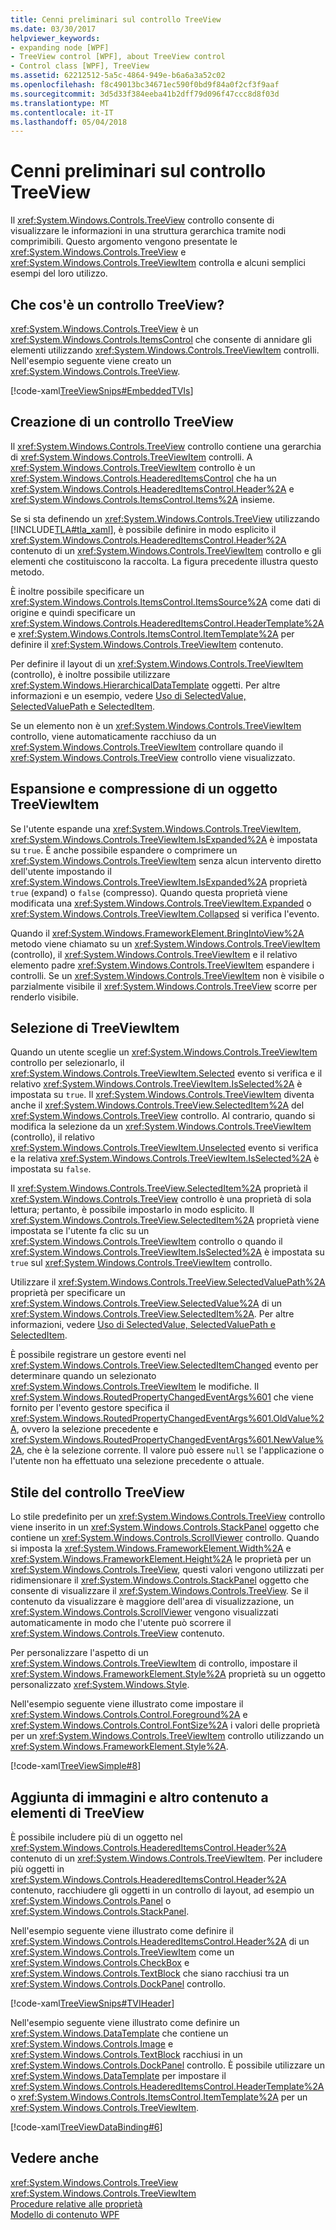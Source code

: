 ```yaml
---
title: Cenni preliminari sul controllo TreeView
ms.date: 03/30/2017
helpviewer_keywords:
- expanding node [WPF]
- TreeView control [WPF], about TreeView control
- Control class [WPF], TreeView
ms.assetid: 62212512-5a5c-4864-949e-b6a6a3a52c02
ms.openlocfilehash: f8c49013bc34671ec590f0bd9f84a0f2cf3f9aaf
ms.sourcegitcommit: 3d5d33f384eeba41b2dff79d096f47ccc8d8f03d
ms.translationtype: MT
ms.contentlocale: it-IT
ms.lasthandoff: 05/04/2018
---
```

# <a name="treeview-overview"></a>Cenni preliminari sul controllo TreeView
Il <xref:System.Windows.Controls.TreeView> controllo consente di visualizzare le informazioni in una struttura gerarchica tramite nodi comprimibili. Questo argomento vengono presentate le <xref:System.Windows.Controls.TreeView> e <xref:System.Windows.Controls.TreeViewItem> controlla e alcuni semplici esempi del loro utilizzo.  
  
  
<a name="Simple_TreeView_Control"></a>   
## <a name="what-is-a-treeview"></a>Che cos'è un controllo TreeView?  
 <xref:System.Windows.Controls.TreeView> è un <xref:System.Windows.Controls.ItemsControl> che consente di annidare gli elementi utilizzando <xref:System.Windows.Controls.TreeViewItem> controlli. Nell'esempio seguente viene creato un <xref:System.Windows.Controls.TreeView>.  
  
 [!code-xaml[TreeViewSnips#EmbeddedTVIs](../../../../samples/snippets/csharp/VS_Snippets_Wpf/TreeViewSnips/CSharp/Window1.xaml#embeddedtvis)]  
  
<a name="Creating_a_TreeView"></a>   
## <a name="creating-a-treeview"></a>Creazione di un controllo TreeView  
 Il <xref:System.Windows.Controls.TreeView> controllo contiene una gerarchia di <xref:System.Windows.Controls.TreeViewItem> controlli. A <xref:System.Windows.Controls.TreeViewItem> controllo è un <xref:System.Windows.Controls.HeaderedItemsControl> che ha un <xref:System.Windows.Controls.HeaderedItemsControl.Header%2A> e <xref:System.Windows.Controls.ItemsControl.Items%2A> insieme.  
  
 Se si sta definendo un <xref:System.Windows.Controls.TreeView> utilizzando [!INCLUDE[TLA#tla_xaml](../../../../includes/tlasharptla-xaml-md.md)], è possibile definire in modo esplicito il <xref:System.Windows.Controls.HeaderedItemsControl.Header%2A> contenuto di un <xref:System.Windows.Controls.TreeViewItem> controllo e gli elementi che costituiscono la raccolta. La figura precedente illustra questo metodo.  
  
 È inoltre possibile specificare un <xref:System.Windows.Controls.ItemsControl.ItemsSource%2A> come dati di origine e quindi specificare un <xref:System.Windows.Controls.HeaderedItemsControl.HeaderTemplate%2A> e <xref:System.Windows.Controls.ItemsControl.ItemTemplate%2A> per definire il <xref:System.Windows.Controls.TreeViewItem> contenuto.  
  
 Per definire il layout di un <xref:System.Windows.Controls.TreeViewItem> (controllo), è inoltre possibile utilizzare <xref:System.Windows.HierarchicalDataTemplate> oggetti. Per altre informazioni e un esempio, vedere [Uso di SelectedValue, SelectedValuePath e SelectedItem](../../../../docs/framework/wpf/controls/how-to-use-selectedvalue-selectedvaluepath-and-selecteditem.md).  
  
 Se un elemento non è un <xref:System.Windows.Controls.TreeViewItem> controllo, viene automaticamente racchiuso da un <xref:System.Windows.Controls.TreeViewItem> controllare quando il <xref:System.Windows.Controls.TreeView> controllo viene visualizzato.  
  
<a name="Expanding_and_Collapsing_a_TreeViewItem"></a>   
## <a name="expanding-and-collapsing-a-treeviewitem"></a>Espansione e compressione di un oggetto TreeViewItem  
 Se l'utente espande una <xref:System.Windows.Controls.TreeViewItem>, <xref:System.Windows.Controls.TreeViewItem.IsExpanded%2A> è impostata su `true`. È anche possibile espandere o comprimere un <xref:System.Windows.Controls.TreeViewItem> senza alcun intervento diretto dell'utente impostando il <xref:System.Windows.Controls.TreeViewItem.IsExpanded%2A> proprietà `true` (expand) o `false` (compresso). Quando questa proprietà viene modificata una <xref:System.Windows.Controls.TreeViewItem.Expanded> o <xref:System.Windows.Controls.TreeViewItem.Collapsed> si verifica l'evento.  
  
 Quando il <xref:System.Windows.FrameworkElement.BringIntoView%2A> metodo viene chiamato su un <xref:System.Windows.Controls.TreeViewItem> (controllo), il <xref:System.Windows.Controls.TreeViewItem> e il relativo elemento padre <xref:System.Windows.Controls.TreeViewItem> espandere i controlli. Se un <xref:System.Windows.Controls.TreeViewItem> non è visibile o parzialmente visibile il <xref:System.Windows.Controls.TreeView> scorre per renderlo visibile.  
  
<a name="TreeViewItem_Selection"></a>   
## <a name="treeviewitem-selection"></a>Selezione di TreeViewItem  
 Quando un utente sceglie un <xref:System.Windows.Controls.TreeViewItem> controllo per selezionarlo, il <xref:System.Windows.Controls.TreeViewItem.Selected> evento si verifica e il relativo <xref:System.Windows.Controls.TreeViewItem.IsSelected%2A> è impostata su `true`. Il <xref:System.Windows.Controls.TreeViewItem> diventa anche il <xref:System.Windows.Controls.TreeView.SelectedItem%2A> del <xref:System.Windows.Controls.TreeView> controllo. Al contrario, quando si modifica la selezione da un <xref:System.Windows.Controls.TreeViewItem> (controllo), il relativo <xref:System.Windows.Controls.TreeViewItem.Unselected> evento si verifica e la relativa <xref:System.Windows.Controls.TreeViewItem.IsSelected%2A> è impostata su `false`.  
  
 Il <xref:System.Windows.Controls.TreeView.SelectedItem%2A> proprietà il <xref:System.Windows.Controls.TreeView> controllo è una proprietà di sola lettura; pertanto, è possibile impostarlo in modo esplicito. Il <xref:System.Windows.Controls.TreeView.SelectedItem%2A> proprietà viene impostata se l'utente fa clic su un <xref:System.Windows.Controls.TreeViewItem> controllo o quando il <xref:System.Windows.Controls.TreeViewItem.IsSelected%2A> è impostata su `true` sul <xref:System.Windows.Controls.TreeViewItem> controllo.  
  
 Utilizzare il <xref:System.Windows.Controls.TreeView.SelectedValuePath%2A> proprietà per specificare un <xref:System.Windows.Controls.TreeView.SelectedValue%2A> di un <xref:System.Windows.Controls.TreeView.SelectedItem%2A>. Per altre informazioni, vedere [Uso di SelectedValue, SelectedValuePath e SelectedItem](../../../../docs/framework/wpf/controls/how-to-use-selectedvalue-selectedvaluepath-and-selecteditem.md).  
  
 È possibile registrare un gestore eventi nel <xref:System.Windows.Controls.TreeView.SelectedItemChanged> evento per determinare quando un selezionato <xref:System.Windows.Controls.TreeViewItem> le modifiche. Il <xref:System.Windows.RoutedPropertyChangedEventArgs%601> che viene fornito per l'evento gestore specifica il <xref:System.Windows.RoutedPropertyChangedEventArgs%601.OldValue%2A>, ovvero la selezione precedente e <xref:System.Windows.RoutedPropertyChangedEventArgs%601.NewValue%2A>, che è la selezione corrente. Il valore può essere `null` se l'applicazione o l'utente non ha effettuato una selezione precedente o attuale.  
  
<a name="TreeView_Style"></a>   
## <a name="treeview-style"></a>Stile del controllo TreeView  
 Lo stile predefinito per un <xref:System.Windows.Controls.TreeView> controllo viene inserito in un <xref:System.Windows.Controls.StackPanel> oggetto che contiene un <xref:System.Windows.Controls.ScrollViewer> controllo. Quando si imposta la <xref:System.Windows.FrameworkElement.Width%2A> e <xref:System.Windows.FrameworkElement.Height%2A> le proprietà per un <xref:System.Windows.Controls.TreeView>, questi valori vengono utilizzati per ridimensionare il <xref:System.Windows.Controls.StackPanel> oggetto che consente di visualizzare il <xref:System.Windows.Controls.TreeView>. Se il contenuto da visualizzare è maggiore dell'area di visualizzazione, un <xref:System.Windows.Controls.ScrollViewer> vengono visualizzati automaticamente in modo che l'utente può scorrere il <xref:System.Windows.Controls.TreeView> contenuto.  
  
 Per personalizzare l'aspetto di un <xref:System.Windows.Controls.TreeViewItem> di controllo, impostare il <xref:System.Windows.FrameworkElement.Style%2A> proprietà su un oggetto personalizzato <xref:System.Windows.Style>.  
  
 Nell'esempio seguente viene illustrato come impostare il <xref:System.Windows.Controls.Control.Foreground%2A> e <xref:System.Windows.Controls.Control.FontSize%2A> i valori delle proprietà per un <xref:System.Windows.Controls.TreeViewItem> controllo utilizzando un <xref:System.Windows.FrameworkElement.Style%2A>.  
  
 [!code-xaml[TreeViewSimple#8](../../../../samples/snippets/csharp/VS_Snippets_Wpf/TreeViewSimple/CS/Window1.xaml#8)]  
  
<a name="Adding_Images_and_oOther_Content_to_TreeView_Items"></a>   
## <a name="adding-images-and-other-content-to-treeview-items"></a>Aggiunta di immagini e altro contenuto a elementi di TreeView  
 È possibile includere più di un oggetto nel <xref:System.Windows.Controls.HeaderedItemsControl.Header%2A> contenuto di un <xref:System.Windows.Controls.TreeViewItem>. Per includere più oggetti in <xref:System.Windows.Controls.HeaderedItemsControl.Header%2A> contenuto, racchiudere gli oggetti in un controllo di layout, ad esempio un <xref:System.Windows.Controls.Panel> o <xref:System.Windows.Controls.StackPanel>.  
  
 Nell'esempio seguente viene illustrato come definire il <xref:System.Windows.Controls.HeaderedItemsControl.Header%2A> di un <xref:System.Windows.Controls.TreeViewItem> come un <xref:System.Windows.Controls.CheckBox> e <xref:System.Windows.Controls.TextBlock> che siano racchiusi tra un <xref:System.Windows.Controls.DockPanel> controllo.  
  
 [!code-xaml[TreeViewSnips#TVIHeader](../../../../samples/snippets/csharp/VS_Snippets_Wpf/TreeViewSnips/CSharp/Window1.xaml#tviheader)]  
  
 Nell'esempio seguente viene illustrato come definire un <xref:System.Windows.DataTemplate> che contiene un <xref:System.Windows.Controls.Image> e <xref:System.Windows.Controls.TextBlock> racchiusi in un <xref:System.Windows.Controls.DockPanel> controllo. È possibile utilizzare un <xref:System.Windows.DataTemplate> per impostare il <xref:System.Windows.Controls.HeaderedItemsControl.HeaderTemplate%2A> o <xref:System.Windows.Controls.ItemsControl.ItemTemplate%2A> per un <xref:System.Windows.Controls.TreeViewItem>.  
  
 [!code-xaml[TreeViewDataBinding#6](../../../../samples/snippets/csharp/VS_Snippets_Wpf/TreeViewDataBinding/CSharp/Window1.xaml#6)]  
  
## <a name="see-also"></a>Vedere anche  
 <xref:System.Windows.Controls.TreeView>  
 <xref:System.Windows.Controls.TreeViewItem>  
 [Procedure relative alle proprietà](../../../../docs/framework/wpf/controls/treeview-how-to-topics.md)  
 [Modello di contenuto WPF](../../../../docs/framework/wpf/controls/wpf-content-model.md)
